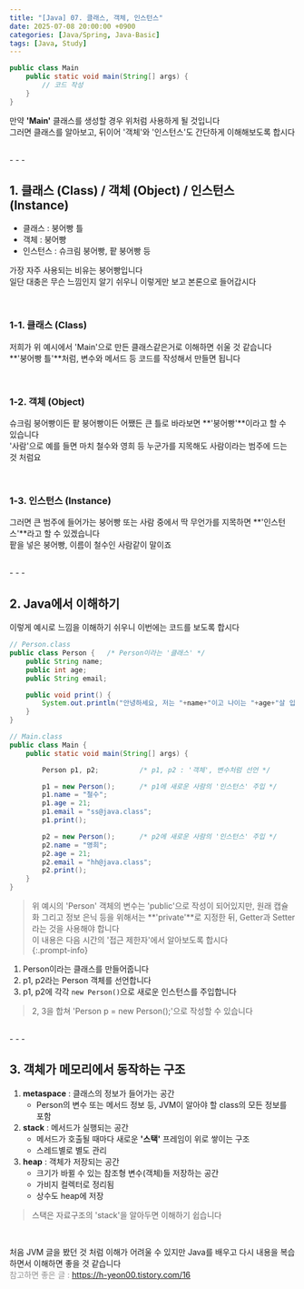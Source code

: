 ```yaml
---
title: "[Java] 07. 클래스, 객체, 인스턴스"
date: 2025-07-08 20:00:00 +0900
categories: [Java/Spring, Java-Basic]
tags: [Java, Study]
---
```


```java
public class Main
    public static void main(String[] args) {
        // 코드 작성
    }
}
```
만약 **'Main'** 클래스를 생성할 경우 위처럼 사용하게 될 것입니다   
그러면 클래스를 알아보고, 뒤이어 '객체'와 '인스턴스'도 간단하게 이해해보도록 합시다   

<br>
- - -

## 1. 클래스 (Class) / 객체 (Object) / 인스턴스 (Instance)   

- 클래스 : 붕어빵 틀
- 객체 : 붕어빵
- 인스턴스 : 슈크림 붕어빵, 팥 붕어빵 등   

가장 자주 사용되는 비유는 붕어빵입니다   
일단 대충은 무슨 느낌인지 알기 쉬우니 이렇게만 보고 본론으로 들어갑시다   

<br>

### 1-1. 클래스 (Class)
저희가 위 예시에서 'Main'으로 만든 클래스같은거로 이해하면 쉬울 것 같습니다   
**'붕어빵 틀'**처럼, 변수와 메서드 등 코드를 작성해서 만들면 됩니다   
   
<br>

### 1-2. 객체 (Object)
슈크림 붕어빵이든 팥 붕어빵이든 어쨌든 큰 틀로 바라보면 **'붕어빵'**이라고 할 수 있습니다   
'사람'으로 예를 들면 마치 철수와 영희 등 누군가를 지목해도 사람이라는 범주에 드는 것 처럼요   
   
<br>

### 1-3. 인스턴스 (Instance)
그러면 큰 범주에 들어가는 붕어빵 또는 사람 중에서 딱 무언가를 지목하면 **'인스턴스'**라고 할 수 있겠습니다   
팥을 넣은 붕어빵, 이름이 철수인 사람같이 말이죠   
   
<br>
- - -

## 2. Java에서 이해하기
이렇게 예시로 느낌을 이해하기 쉬우니 이번에는 코드를 보도록 합시다   

```java
// Person.class
public class Person {   /* Person이라는 '클래스' */
    public String name;
    public int age;
    public String email;

    public void print() {
        System.out.println("안녕하세요, 저는 "+name+"이고 나이는 "+age+"살 입니다.");
    }
}
```

```java
// Main.class
public class Main {
    public static void main(String[] args) {

        Person p1, p2;          /* p1, p2 : '객체', 변수처럼 선언 */

        p1 = new Person();      /* p1에 새로운 사람의 '인스턴스' 주입 */
        p1.name = "철수";
        p1.age = 21;
        p1.email = "ss@java.class";
        p1.print();

        p2 = new Person();      /* p2에 새로운 사람의 '인스턴스' 주입 */
        p2.name = "영희";
        p2.age = 21;
        p2.email = "hh@java.class";
        p2.print();
    }
}
```

> 위 예시의 'Person' 객체의 변수는 'public'으로 작성이 되어있지만, 원래 캡슐화 그리고 정보 은닉 등을 위해서는 **'private'**로 지정한 뒤, Getter과 Setter라는 것을 사용해야 합니다   
> 이 내용은 다음 시간의 '접근 제한자'에서 알아보도록 합시다   
{:.prompt-info}

1. Person이라는 클래스를 만들어줍니다
2. p1, p2라는 Person 객체를 선언합니다   
3. p1, p2에 각각 `new Person()`으로 새로운 인스턴스를 주입합니다   

> 2, 3을 합쳐 'Person p = new Person();'으로 작성할 수 있습니다   

<br>
- - -

## 3. 객체가 메모리에서 동작하는 구조   

1. **metaspace** : 클래스의 정보가 들어가는 공간   
   - Person의 변수 또는 메서드 정보 등, JVM이 알아야 할 class의 모든 정보를 포함   
2. **stack** : 메서드가 실행되는 공간   
   - 메서드가 호출될 때마다 새로운 **'스택'** 프레임이 위로 쌓이는 구조    
   - 스레드별로 별도 관리
3. **heap** : 객체가 저장되는 공간   
   - 크기가 바뀔 수 있는 참조형 변수(객체)들 저장하는 공간   
   - 가비지 컬렉터로 정리됨
   - 상수도 heap에 저장

> 스택은 자료구조의 'stack'을 알아두면 이해하기 쉽습니다   

<br>

처음 JVM 글을 봤던 것 처럼 이해가 어려울 수 있지만 Java를 배우고 다시 내용을 복습하면서 이해하면 좋을 것 같습니다   
<span style="color: rgb(145, 145, 145);">참고하면 좋은 글 : <https://h-yeon00.tistory.com/16></span>